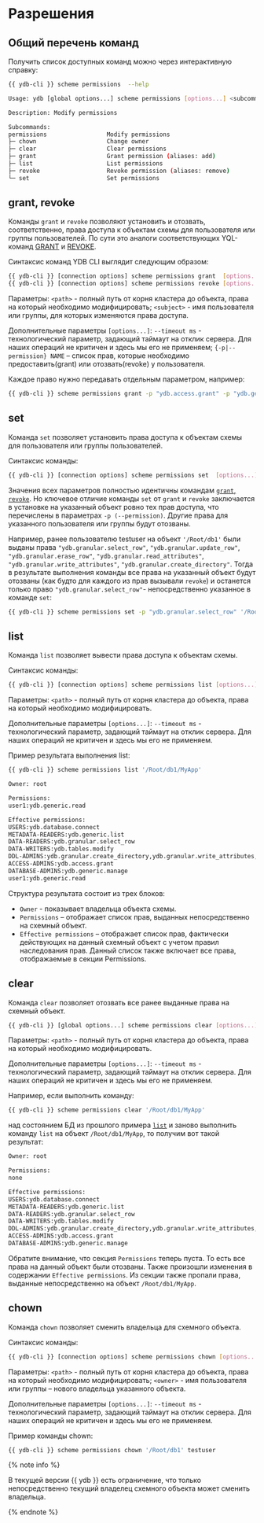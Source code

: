 # Разрешения

## Общий перечень команд

Получить список доступных команд можно через интерактивную справку:

```bash
{{ ydb-cli }} scheme permissions  --help
```

```bash
Usage: ydb [global options...] scheme permissions [options...] <subcommand>

Description: Modify permissions

Subcommands:
permissions                 Modify permissions
├─ chown                    Change owner
├─ clear                    Clear permissions
├─ grant                    Grant permission (aliases: add)
├─ list                     List permissions
├─ revoke                   Revoke permission (aliases: remove)
└─ set                      Set permissions
```

## grant, revoke

Команды `grant` и `revoke` позволяют установить и отозвать, соответственно, права доступа к объектам схемы для пользователя или группы пользователей.
По сути это аналоги соответствующих YQL-команд [GRANT](../../../yql/reference/syntax/grant.md) и [REVOKE](../../../yql/reference/syntax/revoke.md).

Синтаксис команд YDB CLI выглядит следующим образом:

```bash
{{ ydb-cli }} [connection options] scheme permissions grant  [options...] <path> <subject>
{{ ydb-cli }} [connection options] scheme permissions revoke [options...] <path> <subject>
```

Параметры:
`<path>` - полный путь от корня кластера до объекта, права на который необходимо модифицировать;
`<subject>` - имя пользователя или группы, для которых изменяются права доступа.

Дополнительные параметры `[options...]`:
`--timeout ms` - технологический параметр, задающий таймаут на отклик сервера. Для наших операций не критичен и здесь мы его не применяем;
`{-p|--permission} NAME` – список прав, которые необходимо предоставить(grant) или отозвать(revoke) у пользователя.

Каждое право нужно передавать отдельным параметром, например:

```bash
{{ ydb-cli }} scheme permissions grant -p "ydb.access.grant" -p "ydb.generic.read" '/Root/db1/MyApp/Orders' testuser 
```

## set

Команда `set` позволяет установить права доступа к объектам схемы для пользователя или группы пользователей.

Синтаксис команды:

```bash
{{ ydb-cli }} [connection options] scheme permissions set  [options...] <path> <subject>
```

Значения всех параметров полностью идентичны командам [`grant`, `revoke`](#grant-revoke). Но ключевое отличие команды `set` от `grant` и `revoke` заключается в установке на указанный объект ровно тех прав доступа, что перечислены в параметрах `-p (--permission)`. Другие права для указанного пользователя или группы будут отозваны.

Например, ранее пользователю testuser на объект `'/Root/db1'` были выданы права `"ydb.granular.select_row"`, `"ydb.granular.update_row"`, `"ydb.granular.erase_row"`, `"ydb.granular.read_attributes"`, `"ydb.granular.write_attributes"`, `"ydb.granular.create_directory"`.
Тогда в результате выполнения команды все права на указанный объект будут отозваны (как будто для каждого из прав вызывали `revoke`) и останется только право `"ydb.granular.select_row"`- непосредственно указанное в команде `set`:

```bash
{{ ydb-cli }} scheme permissions set -p "ydb.granular.select_row" '/Root/db1' testuser
```

## list

Команда `list` позволяет вывести права доступа к объектам схемы.

Синтаксис команды:

```bash
{{ ydb-cli }} [connection options] scheme permissions list [options...] <path>
```

Параметры:
`<path>` - полный путь от корня кластера до объекта, права на который необходимо модифицировать.

Дополнительные параметры `[options...]`:
`--timeout ms` - технологический параметр, задающий таймаут на отклик сервера. Для наших операций не критичен и здесь мы его не применяем.

Пример результата выполнения list:

```bash
{{ ydb-cli }} scheme permissions list '/Root/db1/MyApp'
```

```bash
Owner: root

Permissions:
user1:ydb.generic.read

Effective permissions:
USERS:ydb.database.connect
METADATA-READERS:ydb.generic.list
DATA-READERS:ydb.granular.select_row
DATA-WRITERS:ydb.tables.modify
DDL-ADMINS:ydb.granular.create_directory,ydb.granular.write_attributes,ydb.granular.create_table,ydb.granular.remove_schema,ydb.granular.alter_schema
ACCESS-ADMINS:ydb.access.grant
DATABASE-ADMINS:ydb.generic.manage
user1:ydb.generic.read
```

Структура результата состоит из трех блоков:

* `Owner` - показывает владельца объекта схемы.
* `Permissions` – отображает список прав, выданных непосредственно на схемный объект.
* `Effective permissions` – отображает список прав, фактически действующих на данный схемный объект с учетом правил наследования прав.
Данный список также включает все права, отображаемые в секции Permissions.

## clear

Команда `clear` позволяет отозвать все ранее выданные права на схемный объект.

```bash
{{ ydb-cli }} [global options...] scheme permissions clear [options...] <path>
```

Параметры:
`<path>` - полный путь от корня кластера до объекта, права на который необходимо модифицировать.

Дополнительные параметры `[options...]`:
`--timeout ms` - технологический параметр, задающий таймаут на отклик сервера. Для наших операций не критичен и здесь мы его не применяем.

Например, если выполнить команду:

```bash
{{ ydb-cli }} scheme permissions clear '/Root/db1/MyApp' 
```

над состоянием БД из прошлого примера [`list`](#list) и заново выполнить команду `list` на объект `/Root/db1/MyApp`, то получим вот такой результат:

```bash
Owner: root

Permissions:
none

Effective permissions:
USERS:ydb.database.connect
METADATA-READERS:ydb.generic.list
DATA-READERS:ydb.granular.select_row
DATA-WRITERS:ydb.tables.modify
DDL-ADMINS:ydb.granular.create_directory,ydb.granular.write_attributes,ydb.granular.create_table,ydb.granular.remove_schema,ydb.granular.alter_schema
ACCESS-ADMINS:ydb.access.grant
DATABASE-ADMINS:ydb.generic.manage
```

Обратите внимание, что секция `Permissions` теперь пуста. То есть все права на данный объект были отозваны. Также произошли изменения в содержании `Effective permissions`. Из секции также пропали права, выданные непосредственно на объект `/Root/db1/MyApp`.

## chown

Команда `chown` позволяет сменить владельца для схемного объекта.

Синтаксис команды:

```bash
{{ ydb-cli }} [connection options] scheme permissions chown [options...] <path> <owner>
```

Параметры:
`<path>` - полный путь от корня кластера до объекта, права на который необходимо модифицировать;
`<owner>` - имя пользователя или группы – нового владельца указанного объекта.

Дополнительные параметры `[options...]`:
`--timeout ms` - технологический параметр, задающий таймаут на отклик сервера. Для наших операций не критичен и здесь мы его не применяем.

Пример команды chown:

```bash
{{ ydb-cli }} scheme permissions chown '/Root/db1' testuser
```

{% note info %}

В текущей версии {{ ydb }} есть ограничение, что только непосредственно текущий владелец схемного объекта может сменить владельца.

{% endnote %}
